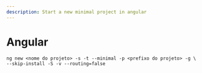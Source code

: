 ```yaml
---
description: Start a new minimal project in angular
---
```


# Angular

```text
ng new <nome do projeto> -s -t --minimal -p <prefixo do projeto> -g \
--skip-install -S -v --routing=false
```



